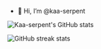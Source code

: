 - 👋 Hi, I’m @kaa-serpent

![Kaa-serpent's GitHub stats](https://github-readme-stats.vercel.app/api?username=kaa-serpent&count_private=true&theme=synthwave&show_icons=true)

![GitHub streak stats](https://github-readme-streak-stats.herokuapp.com/?user=kaa-snake) 
<!---
kaa-serpent/kaa-serpent is a ✨ special ✨ repository because its `README.md` (this file) appears on your GitHub profile.
You can click the Preview link to take a look at your changes.
--->
